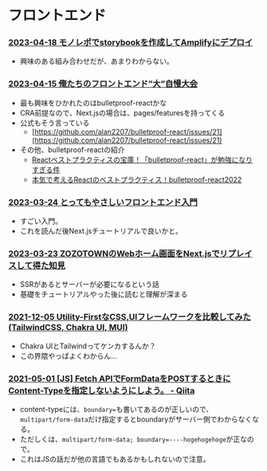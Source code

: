 # フロントエンド

### [2023-04-18 モノレポでstorybookを作成してAmplifyにデプロイ](https://dev.classmethod.jp/articles/storybook-amplify/)

- 興味のある組み合わせだが、あまりわからない。

### [2023-04-15 俺たちのフロントエンド”大”自慢大会](https://dev.classmethod.jp/articles/20230414-findy-classmethod-frontend-event/)

- 最も興味をひかれたのはbulletproof-reactかな
- CRA前提なので、Next.jsの場合は、pages/featuresを持ってくる
- 公式もそう言っている
  - [https://github.com/alan2207/bulletproof-react/issues/21](https://github.com/alan2207/bulletproof-react/issues/21)
- その他、bulletproof-reactの紹介
  - [Reactベストプラクティスの宝庫！「bulletproof-react」が勉強になりすぎる件](https://zenn.dev/manalink_dev/articles/bulletproof-react-is-best-architecture)
  - [本気で考えるReactのベストプラクティス！bulletproof-react2022](https://zenn.dev/t_keshi/articles/bulletproof-react-2022)

### [2023-03-24 とってもやさしいフロントエンド入門](https://zenn.dev/sharefull_blog/articles/eeff318b5cecb4)

- すごい入門。
- これを読んだ後Next.jsチュートリアルで良いかと。

### [2023-03-23 ZOZOTOWNのWebホーム画面をNext.jsでリプレイスして得た知見](https://techblog.zozo.com/entry/replacing-zozo-with-nextjs-knowledge)

- SSRがあるとサーバーが必要になるという話
- 基礎をチュートリアルやった後に読むと理解が深まる

### [2021-12-05 Utility-FirstなCSS,UIフレームワークを比較してみた(TailwindCSS, Chakra UI, MUI)](https://zenn.dev/kiyokiyoabc/articles/f688f2cee95f04)

- Chakra UIとTailwindってケンカするんか？
- この界隈やっぱよくわからん…

### [2021-05-01 [JS] Fetch APIでFormDataをPOSTするときにContent-Typeを指定しないようにしよう。 - Qiita](https://qiita.com/YOCKOW/items/0b9635c62840998708f7)

- content-typeには、`boundary=`も書いてあるのが正しいので、`multipart/form-data`だけ指定するとboundaryがサーバー側でわからなくなる。
- ただしくは、`multipart/form-data; boundary=----hogehogehoge`が正なので。
- これはJSの話だが他の言語でもあるかもしれないので注意。